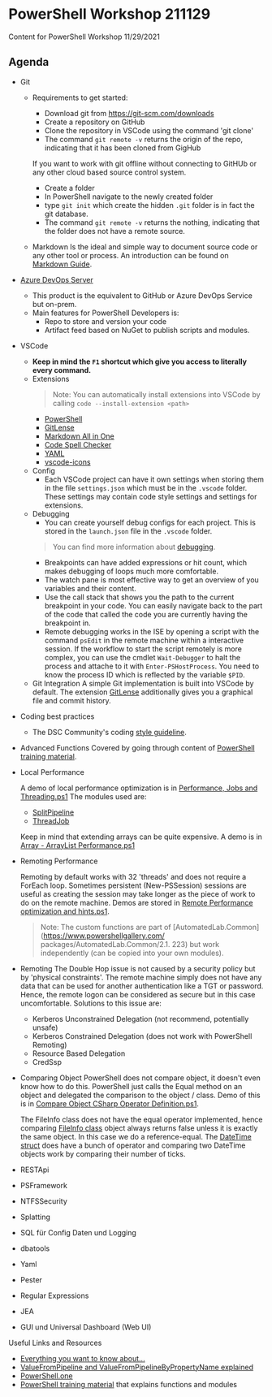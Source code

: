 # PowerShell Workshop 211129
Content for PowerShell Workshop 11/29/2021

## Agenda

- Git
  - Requirements to get started:
    - Download git from https://git-scm.com/downloads
    - Create a repository on GitHub
    - Clone the repository in VSCode using the command 'git clone'
    - The command ```git remote -v``` returns the origin of the repo, indicating that it has been cloned from GigHub

    If you want to work with git offline without connecting to GitHUb or any other cloud based source control system.
    - Create a folder
    - In PowerShell navigate to the newly created folder
    - type ```git init``` which create the hidden ```.git``` folder is in fact the git database.
    - The command ```git remote -v``` returns the nothing, indicating that the folder does not have a remote source.
  - Markdown
    Is the ideal and simple way to document source code or any other tool or process. An introduction can be found on [Markdown Guide](https://www.markdownguide.org).
- [Azure DevOps Server](https://azure.microsoft.com/en-us/services/devops/server/)
  - This product is the equivalent to GitHub or Azure DevOps Service but on-prem.
  - Main features for PowerShell Developers is:
    - Repo to store and version your code
    - Artifact feed based on NuGet to publish scripts and modules.
- VSCode
  - **Keep in mind the ```F1``` shortcut which give you access to literally every command.**  
  - Extensions
    > Note: You can automatically install extensions into VSCode by calling ```code --install-extension <path>```
    - [PowerShell](https://marketplace.visualstudio.com/items?itemName=ms-vscode.PowerShell)
    - [GitLense](https://marketplace.visualstudio.com/items?itemName=eamodio.gitlens)
    - [Markdown All in One](https://marketplace.visualstudio.com/items?itemName=yzhang.markdown-all-in-one)
    - [Code Spell Checker](https://marketplace.visualstudio.com/items?itemName=streetsidesoftware.code-spell-checker)
    - [YAML](https://marketplace.visualstudio.com/items?itemName=redhat.vscode-yaml)
    - [vscode-icons](https://marketplace.visualstudio.com/items?itemName=vscode-icons-team.vscode-icons)
  - Config
    - Each VSCode project can have it own settings when storing them in the file ```settings.json``` which must be in the ```.vscode``` folder. These settings may contain code style settings and settings for extensions.
  - Debugging
    - You can create yourself debug configs for each project. This is stored in the ```launch.json``` file in the ```.vscode``` folder.
    > You can find more information about [debugging](https://code.visualstudio.com/Docs/editor/debugging).
    - Breakpoints can have added expressions or hit count, which makes debugging of loops much more comfortable.
    - The watch pane is most effective way to get an overview of you variables and their content.
    - Use the call stack that shows you the path to the current breakpoint in your code. You can easily navigate back to the part of the code that called the code you are currently having the breakpoint in.
    - Remote debugging works in the ISE by opening a script with the command ```psEdit``` in the remote machine within a interactive session. If the workflow to start the script remotely is more complex, you can use the cmdlet ```Wait-Debugger``` to halt the process and attache to it with ```Enter-PSHostProcess```. You need to know the process ID which is reflected by the variable ```$PID```.
  - Git Integration
    A simple Git implementation is built into VSCode by default. The extension [GitLense](https://marketplace.visualstudio.com/items?itemName=eamodio.gitlens) additionally gives you a graphical file and commit history.
- Coding best practices
  - The DSC Community's coding [style guideline](https://dsccommunity.org/styleguidelines/).
-	Advanced Functions
  Covered by going through content of [PowerShell training material](https://github.com/raandree/PowerShellTraining).

-	Local Performance

    A demo of local performance optimization is in [Performance, Jobs and Threading.ps1](./Misc/Performance,%20Jobs%20and%20Threading.ps1)
    The modules used are:
      - [SplitPipeline](https://www.powershellgallery.com/packages/SplitPipeline/1.6.2)
      - [ThreadJob](https://www.powershellgallery.com/packages/ThreadJob/2.0.3)

    Keep in mind that extending arrays can be quite expensive. A demo is in [Array - ArrayList Performance.ps1](./Misc/Array%20-%20ArrayList%20Performance.ps1)

- Remoting Performance
  
    Remoting by default works with 32 'threads' and does not require a ForEach loop. Sometimes persistent (New-PSSession) sessions are useful as creating the session may
    take longer as the piece of work to do on the remote machine. Demos are stored in [Remote Performance optimization and hints.ps1](./Misc/Remote%20Performance%20optimization%20and%20hints.ps1).

    > Note: The custom functions are  part of [AutomatedLab.Common]  (https://www.powershellgallery.com/ packages/AutomatedLab.Common/2.1.  223) but work independently (can  be copied into your own modules).

- Remoting
  The Double Hop issue is not caused by a security policy but by 'physical constraints'. The remote machine simply does not have any data that can be used for another authentication like a TGT or password. Hence, the remote logon can be considered as secure but in this case uncomfortable. Solutions to this issue are:
  - Kerberos Unconstrained Delegation (not recommend, potentially unsafe)
  - Kerberos Constrained Delegation (does not work with PowerShell Remoting)
  - Resource Based Delegation
  - CredSsp

- Comparing Object
  PowerShell does not compare object, it doesn't even know how to do this. PowerShell just calls the Equal method on an object and delegated the comparison to the object / class. Demo of this is in [Compare Object CSharp Operator Definition.ps1](./Misc/Compare%20Object%20CSharp%20Operator%20Definition.ps1).

  The FileInfo class does not have the equal operator implemented, hence comparing [FileInfo class](https://docs.microsoft.com/en-us/dotnet/api/system.io.fileinfo?view=net-6.0) object always returns false unless it is exactly the same object. In this case we do a reference-equal. The [DateTime struct](https://docs.microsoft.com/en-us/dotnet/api/system.datetime?view=net-6.0) does have a bunch of operator and comparing two DateTime objects work by comparing their number of ticks.

-	RESTApi
-	PSFramework
-	NTFSSecurity
-	Splatting
-	SQL für Config Daten und Logging
  - dbatools
-	Yaml
- Pester
-	Regular Expressions
-	JEA
-	GUI und Universal Dashboard (Web UI)


Useful Links and Resources
 - [Everything you want to know about...](https://powershellexplained.com/)
 - [ValueFromPipeline and ValueFromPipelineByPropertyName explained](https://learn-powershell.net/2013/05/07/tips-on-implementing-pipeline-support/)
 - [PowerShell.one](https://powershell.one/)
 - [PowerShell training material](https://github.com/raandree/PowerShellTraining) that explains functions and modules
